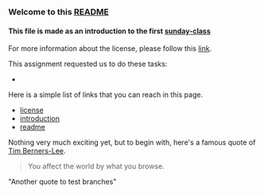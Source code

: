 ### Welcome to this [README](./README.md)

#### This file is made as an introduction to the first  [sunday-class](https://hackyourfuture.be/working-with-code/week-1/#/2/2)


For more information about the license, please follow this [link](./LICENSE).

This assignment requested us to do these tasks:

*

Here is a simple list of links that you can reach in this page.

* [license](./LICENSE)
* [introduction](./introduction.md)
* [readme](./README.md)


Nothing very much exciting yet, but to begin with, here's a famous quote of [Tim Berners-Lee](https://en.wikipedia.org/wiki/Tim_Berners-Lee).

> You affect the world by what you browse.

"Another quote to test branches" 
